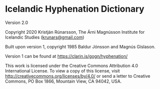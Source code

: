 # Icelandic Hyphenation Dictionary
Version 2.0

Copyright 2020 Kristján Rúnarsson, The Árni Magnússon Institute for Icelandic Studies
(krunars@gmail.com)

Built upon version 1, copyright 1985 Baldur Jónsson and Magnús Gíslason.

Version 1 can be found at https://clarin.is/gogn/hyphenation/

This work is licensed under the Creative Commons Attribution 4.0
International License. To view a copy of this license, visit
    http://creativecommons.org/licenses/by/4.0/
or send a letter to
    Creative Commons, PO Box 1866, Mountain View, CA 94042, USA.
